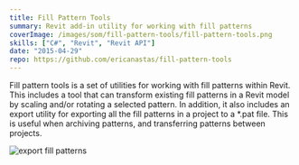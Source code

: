 ```yaml
---
title: Fill Pattern Tools
summary: Revit add-in utility for working with fill patterns
coverImage: /images/som/fill-pattern-tools/fill-pattern-tools.png
skills: ["C#", "Revit", "Revit API"]
date: "2015-04-29"
repo: https://github.com/ericanastas/fill-pattern-tools
---
```


Fill pattern tools is a set of utilities for working with fill patterns within Revit. This includes a tool that can transform existing fill patterns in a Revit model by scaling and/or rotating a selected pattern. In addition, it also includes an export utility for exporting all the fill patterns in a project to a \*.pat file. This is useful when archiving patterns, and transferring patterns between projects.

![export fill patterns](/images/som/fill-pattern-tools/export-fill-patterns.png)
